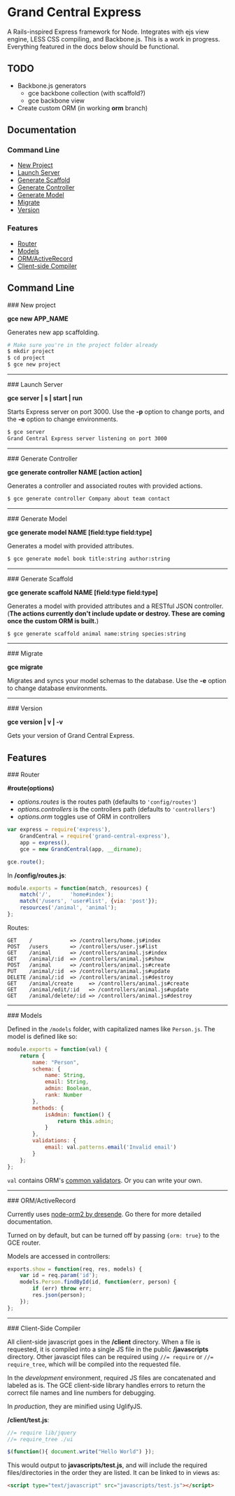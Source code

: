 # Grand Central Express

A Rails-inspired Express framework for Node. Integrates with ejs view engine, LESS CSS compiling, and Backbone.js. This is a work in progress. Everything featured in the docs below should be functional.

## TODO

* Backbone.js generators
    * gce backbone collection (with scaffold?)
    * gce backbone view
* Create custom ORM (in working __orm__ branch)

## Documentation

### Command Line

* [New Project](#NewProject)
* [Launch Server](#LaunchServer)
* [Generate Scaffold](#GenerateScaffold)
* [Generate Controller](#GenerateController)
* [Generate Model](#GenerateModel)
* [Migrate](#Migrate)
* [Version](#Version)

### Features

* [Router](#Router)
* [Models](#Models)
* [ORM/ActiveRecord](#ORM)
* [Client-side Compiler](#Compiler)

## Command Line

<a name="NewProject" />
### New project

__gce new APP_NAME__

Generates new app scaffolding.
```sh
# Make sure you're in the project folder already
$ mkdir project
$ cd project
$ gce new project
```

---------------------------------------
<a name="LaunchServer" />
### Launch Server

__gce server | s | start | run__

Starts Express server on port 3000. Use the __-p__ option to change ports, and the __-e__ option to change environments.
```sh
$ gce server
Grand Central Express server listening on port 3000
```

---------------------------------------
<a name="GenerateController" />
### Generate Controller

__gce generate controller NAME [action action]__

Generates a controller and associated routes with provided actions.
```sh
$ gce generate controller Company about team contact
```

---------------------------------------
<a name="GenerateModel" />
### Generate Model

__gce generate model NAME [field:type field:type]__

Generates a model with provided attributes.
```sh
$ gce generate model book title:string author:string
```

---------------------------------------
<a name="GenerateScaffold" />
### Generate Scaffold

__gce generate scaffold NAME [field:type field:type]__

Generates a model with provided attributes and a RESTful JSON controller. (**The actions currently don't include __update__ or __destroy__. These are coming once the custom ORM is built.**)
```sh
$ gce generate scaffold animal name:string species:string
```

---------------------------------------
<a name="Migrate" />
### Migrate

__gce migrate__

Migrates and syncs your model schemas to the database. Use the __-e__ option to change database environments.

---------------------------------------
<a name="Version" />
### Version

__gce version | v | -v__

Gets your version of Grand Central Express.



## Features

<a name="Router" />
### Router

__#route(options)__

* *options.routes* is the routes path (defaults to `'config/routes'`)
* *options.controllers* is the controllers path (defaults to `'controllers'`)
* *options.orm* toggles use of ORM in controllers

```js
var express = require('express'),
    GrandCentral = require('grand-central-express'),
    app = express(),
    gce = new GrandCentral(app, __dirname);

gce.route();
```

In __/config/routes.js__:
```js
module.exports = function(match, resources) {
    match('/',      'home#index');
    match('/users', 'user#list', {via: 'post'});
    resources('/animal', 'animal');
};
```
Routes:
```
GET    /            => /controllers/home.js#index
POST   /users       => /controllers/user.js#list
GET    /animal      => /controllers/animal.js#index
GET    /animal/:id  => /controllers/animal.js#show
POST   /animal      => /controllers/animal.js#create
PUT    /animal/:id  => /controllers/animal.js#update
DELETE /animal/:id  => /controllers/animal.js#destroy
GET    /animal/create     => /controllers/animal.js#create
GET    /animal/edit/:id   => /controllers/animal.js#update
GET    /animal/delete/:id => /controllers/animal.js#destroy
```

---------------------------------------
<a name="Models" />
### Models

Defined in the `/models` folder, with capitalized names like `Person.js`. The model is defined like so:
```js
module.exports = function(val) {
    return {
        name: "Person",
        schema: {
            name: String,
            email: String,
            admin: Boolean,
            rank: Number
        },
        methods: {
            isAdmin: function() {
                return this.admin;
            }
        },
        validations: {
            email: val.patterns.email('Invalid email')
        }
    };
};
```
`val` contains ORM's [common validators](https://github.com/dresende/node-orm2/blob/master/lib/Validators.js). Or you can write your own.

---------------------------------------
<a name="ORM" />
### ORM/ActiveRecord

Currently uses [node-orm2 by dresende](http://dresende.github.com/node-orm2/). Go there for more detailed documentation.

Turned on by default, but can be turned off by passing `{orm: true}` to the GCE router.

Models are accessed in controllers:
```js
exports.show = function(req, res, models) {
    var id = req.param('id');
    models.Person.findById(id, function(err, person) {
        if (err) throw err;
        res.json(person);
    });
};
```

---------------------------------------
<a name="Compiler" />
### Client-Side Compiler

All client-side javascript goes in the __/client__ directory. When a file is requested, it is compiled into a single JS file in the public __/javascripts__ directory. Other javascipt files can be required using `//= require` or `//= require_tree`, which will be compiled into the requested file.

In the *development* environment, required JS files are concatenated and labeled as is. The GCE client-side library handles errors to return the correct file names and line numbers for debugging.

In *production*, they are minified using UglifyJS.

__/client/test.js__:
```js
//= require lib/jquery
//= require_tree ./ui

$(function(){ document.write("Hello World") });
```
This would output to __javascripts/test.js__, and will include the required files/directories in the order they are listed. It can be linked to in views as:
```html
<script type="text/javascript" src="javascripts/test.js"></script>
```
